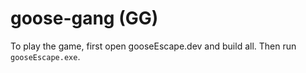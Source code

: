 # goose-gang (GG)

To play the game, first open gooseEscape.dev and build all. Then run `gooseEscape.exe`.
